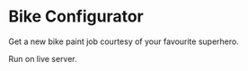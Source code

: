 # Bike Configurator
Get a new bike paint job courtesy of your favourite superhero.

Run on live server.
